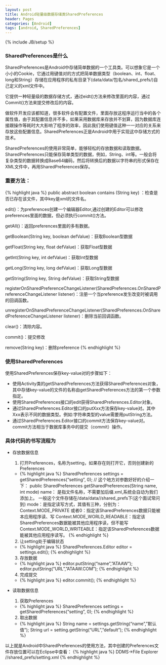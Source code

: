 ```yaml
---
layout: post
title: Android轻量级数据存储类SharedPreferences
header: Pages
categories: [Android]
tags: [android, SharedPreferences]
---
```

{% include JB/setup %}

### SharedPreferences是什么

SharedPreferences是Android中存储简单数据的一个工具类。可以想象它是一个小小的Cookie，它通过用键值对的方式把简单数据类型（boolean、int、float、long和String）存储在应用程序的私有目录下(data/data/包名/shared_prefs/)自己定义的xml文件中。

它提供一种轻量级的数据存储方式，通过eidt()方法来修改里面的内容，通过Commit()方法来提交修改后的内容。

做软件开发应该都知道，很多软件会有配置文件，里面存放这程序运行当中的各个属性值，由于其配置信息并不多，如果采用数据库来存放并不划算，因为数据库连接跟操作等耗时大大影响了程序的效率，因此我们使用键值这种一一对应的关系来存放这些配置信息。SharedPreferences正是Android中用于实现这中存储方式的技术。

SharedPreferences的使用非常简单，能够轻松的存放数据和读取数据。SharedPreferences只能保存简单类型的数据，例如，String、int等。一般会将复杂类型的数据转换成Base64编码，然后将转换后的数据以字符串的形式保存在 XML文件中，再用SharedPreferences保存。

### 重要方法：

{% highlight java %}
public abstract boolean contains (String key) ：检查是否已存在该文件，其中key是xml的文件名。

edit()：为preferences创建一个编辑器Editor,通过创建的Editor可以修改preferences里面的数据，但必须执行commit()方法。

getAll()：返回preferences里面的多有数据。

getBoolean(String key, boolean defValue)：获取Boolean型数据

getFloat(String key, float defValue)：获取Float型数据

getInt(String key, int defValue)：获取Int型数据

getLong(String key, long defValue)：获取Long型数据

getString(String key, String defValue)：获取String型数据

registerOnSharedPreferenceChangeListener(SharedPreferences.OnSharedPreferenceChangeListener listener)：注册一个当preference发生改变时被调用的回调函数。

unregisterOnSharedPreferenceChangeListener(SharedPreferences.OnSharedPreferenceChangeListener listener)：删除当前回调函数。

clear()：清除内容。

commit()：提交修改

remove(String key)：删除preference
{% endhighlight %}

### 使用SharedPreferences

使用SharedPreferences保存key-value对的步骤如下：

* 使用Activity类的getSharedPreferences方法获得SharedPreferences对象，其中存储key-value的文件的名称由getSharedPreferences方法的第一个参数指定。
* 使用SharedPreferences接口的edit获得SharedPreferences.Editor对象。
* 通过SharedPreferences.Editor接口的putXxx方法保存key-value对。其中Xxx表示不同的数据类型。例如:字符串类型的value需要用putString方法。
* 通过SharedPreferences.Editor接口的commit方法保存key-value对。commit方法相当于数据库事务中的提交（commit）操作。

### 具体代码的书写流程为


* 存放数据信息
  1. 打开Preferences，名称为setting，如果存在则打开它，否则创建新的Preferences
    * {% highlight java %}
      SharedPreferences settings = getSharedPreferences(“setting”, 0);
      // 这个地方对参数好好的介绍一下：
       public SharedPreferences getSharedPreferences(String name, int mode)
    name： 是指文件名称，不需要加后缀.xml,系统会自动为我们添加上。
    一般这个文件存储在/data/data/<package name>/shared_prefs下(这个面试常问到)
    mode：是指定读写方式，其值有三种，分别为：
    Context.MODE_PRIVATE 或者0：指定该SharedPreferences数据只能被本应用程序读、写
    Context.MODE_WORLD_READABLE：指定该SharedPreferences数据能被其他应用程序读，但不能写
    Context.MODE_WORLD_WRITEABLE：指定该SharedPreferences数据能被其他应用程序读写。
    {% endhighlight %}
  2. 让setting处于编辑状态
    * {% highlight java %}
        SharedPreferences.Editor editor = settings.edit();
      {% endhighlight %}
  3. 存放数据
    * {% highlight java %}
      editor.putString(“name”,”ATAAW”);
      editor.putString(“URL”,”ATAAW.COM”);
      {% endhighlight %}
  4. 完成提交
    * {% highlight java %}
       editor.commit();
      {% endhighlight %}

* 读取数据信息
  1. 获取Preferences
    * {% highlight java %}
       SharedPreferences settings = getSharedPreferences(“setting”, 0);
      {% endhighlight %}
  2. 取出数据
    * {% highlight java %}
      String name = settings.getString(“name”,”默认值”);
      String url = setting.getString(“URL”,”default”);
      {% endhighlight %}

以上就是Android中SharedPreferences的使用方法，其中创建的Preferences文件存放位置可以在Eclipse中查看：
{% highlight java %}
DDMS->File Explorer /<package name>/shared_prefs/setting.xml
{% endhighlight %}